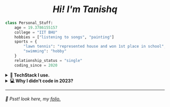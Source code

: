 <h1 align="center"><b><i>Hi! I'm Tanishq</i></b></h1>

```python
class Personal_Stuff:
    age = 19.3786155157
    college = "IIT BHU"
    hobbies = ["listening to songs", "painting"]
    sports = {
        "lawn tennis": "represented house and won 1st place in school",
        "swimming": "hobby"
    }
    relationship_status = "single"
    coding_since = 2020
```


<details>
<summary><b>💽 TechStack I use.</b></summary>
<b><small>Pretty much all the tech depends on what I've make.</small></b>

-   #### _**Languages**_
    - **`Typescript`, `Python`, `SQL`, `YML`, `bash-script`, `cpp`**
    - **`Tailwindcss`, `css`**

-   #### _**Frontend**_
    - **`Reactjs`, `Nextjs`, `Fresh`**

-   #### _**Backend**_
    - **`Cloud Platform`: &ensp;`AWS`, `GCP`**
    - **`Runtime`: &ensp;`Node`, `Deno`**
    - **`DNS Hosting`: &ensp;`Netlify`, `Cloudflare`**

-   #### _**Databases / Storage**_
    - **`DynamoDB, S3 (AWS)`, `MongoDB`, `Firebase`, `Postgresql`**

-   #### _**Others**_
    - **`Nginx`, `Docker`, `Linux`**
    - **`CI/CD (github actions)`**

</br>

</details>


<details>
<summary><b>💻 Why I didn't code in 2023?</b></summary>
  
1. <h5>From class 10<sup>th</sup> to 12<sup>th</sup> I was just doing coding all day, learning new tech, which lead to 81%ile (50/300) in JEE Mains 2023 (not qualified for JEE ADV).</h5>
2. <h5>On April 2023 I decided to take a drop and prepare again, I didn't touched my laptop for that year and got into IIT BHU with 97.3%ile (190/300) in JEE Mains.</h5>

</details>


---
###### 🤫 Psst! look here, my [folio.](https://tanishqsingh.com)
